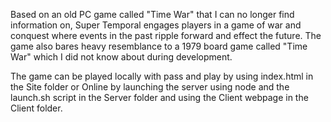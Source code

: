 Based on an old PC game called "Time War" that I can no longer find information on, Super Temporal engages players in a game of war and conquest where events in the past ripple forward and effect the future.
The game also bares heavy resemblance to a 1979 board game called "Time War" which I did not know about during development.

The game can be played locally with pass and play by using index.html in the Site folder or Online by launching the server using node and the launch.sh script in the Server folder and using the Client webpage in the Client folder.
